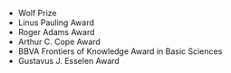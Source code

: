* Wolf Prize
* Linus Pauling Award
* Roger Adams Award
* Arthur C. Cope Award
* BBVA Frontiers of Knowledge Award in Basic Sciences
* Gustavus J. Esselen Award
